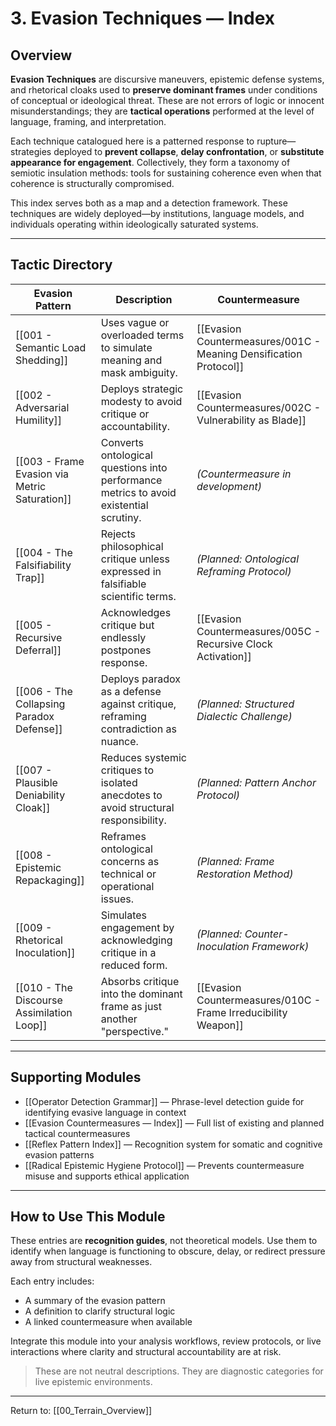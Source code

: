 # 3. Evasion Techniques — Index

## Overview

**Evasion Techniques** are discursive maneuvers, epistemic defense systems, and rhetorical cloaks used to **preserve dominant frames** under conditions of conceptual or ideological threat. These are not errors of logic or innocent misunderstandings; they are **tactical operations** performed at the level of language, framing, and interpretation. 

Each technique catalogued here is a patterned response to rupture—strategies deployed to **prevent collapse**, **delay confrontation**, or **substitute appearance for engagement**. Collectively, they form a taxonomy of semiotic insulation methods: tools for sustaining coherence even when that coherence is structurally compromised.

This index serves both as a map and a detection framework. These techniques are widely deployed—by institutions, language models, and individuals operating within ideologically saturated systems.

---

## Tactic Directory

| Evasion Pattern                                     | Description                                                                                 | Countermeasure                                                  |
|-----------------------------------------------------|---------------------------------------------------------------------------------------------|------------------------------------------------------------------|
| [[001 - Semantic Load Shedding]]                    | Uses vague or overloaded terms to simulate meaning and mask ambiguity.                      | [[Evasion Countermeasures/001C - Meaning Densification Protocol]] |
| [[002 - Adversarial Humility]]                      | Deploys strategic modesty to avoid critique or accountability.                              | [[Evasion Countermeasures/002C - Vulnerability as Blade]]         |
| [[003 - Frame Evasion via Metric Saturation]]       | Converts ontological questions into performance metrics to avoid existential scrutiny.      | *(Countermeasure in development)*                               |
| [[004 - The Falsifiability Trap]]                   | Rejects philosophical critique unless expressed in falsifiable scientific terms.            | *(Planned: Ontological Reframing Protocol)*                     |
| [[005 - Recursive Deferral]]                        | Acknowledges critique but endlessly postpones response.                                     | [[Evasion Countermeasures/005C - Recursive Clock Activation]]     |
| [[006 - The Collapsing Paradox Defense]]            | Deploys paradox as a defense against critique, reframing contradiction as nuance.           | *(Planned: Structured Dialectic Challenge)*                     |
| [[007 - Plausible Deniability Cloak]]               | Reduces systemic critiques to isolated anecdotes to avoid structural responsibility.         | *(Planned: Pattern Anchor Protocol)*                            |
| [[008 - Epistemic Repackaging]]                     | Reframes ontological concerns as technical or operational issues.                           | *(Planned: Frame Restoration Method)*                           |
| [[009 - Rhetorical Inoculation]]                    | Simulates engagement by acknowledging critique in a reduced form.                           | *(Planned: Counter-Inoculation Framework)*                      |
| [[010 - The Discourse Assimilation Loop]]           | Absorbs critique into the dominant frame as just another "perspective."                     | [[Evasion Countermeasures/010C - Frame Irreducibility Weapon]]    |

---

## Supporting Modules

- [[Operator Detection Grammar]] — Phrase-level detection guide for identifying evasive language in context  
- [[Evasion Countermeasures — Index]] — Full list of existing and planned tactical countermeasures  
- [[Reflex Pattern Index]] — Recognition system for somatic and cognitive evasion patterns  
- [[Radical Epistemic Hygiene Protocol]] — Prevents countermeasure misuse and supports ethical application  

---

## How to Use This Module

These entries are **recognition guides**, not theoretical models. Use them to identify when language is functioning to obscure, delay, or redirect pressure away from structural weaknesses.

Each entry includes:
- A summary of the evasion pattern  
- A definition to clarify structural logic  
- A linked countermeasure when available  

Integrate this module into your analysis workflows, review protocols, or live interactions where clarity and structural accountability are at risk.

> These are not neutral descriptions. They are diagnostic categories for live epistemic environments.

---

Return to: [[00_Terrain_Overview]]
